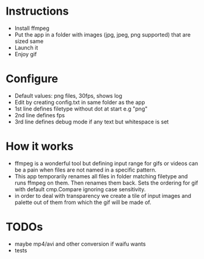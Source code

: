 # Instructions

- Install ffmpeg
- Put the app in a folder with images (jpg, jpeg, png supported) that are sized same
- Launch it
- Enjoy gif

# Configure
- Default values: png files, 30fps, shows log
- Edit by creating config.txt in same folder as the app
- 1st line defines filetype without dot at start e.g "png"
- 2nd line defines fps
- 3rd line defines debug mode if any text but whitespace is set

# How it works
- ffmpeg is a wonderful tool but defining input range for gifs or videos can be a pain when files are not named in a specific pattern.
- This app temporarily renames all files in folder matching filetype and runs ffmpeg on them. Then renames them back. Sets the ordering for gif with default cmp.Compare ignoring case sensitivity.
- in order to deal with transparency we create a tile of input images and palette out of them from which the gif will be made of.
# TODOs
- maybe mp4/avi and other conversion if waifu wants
- tests
